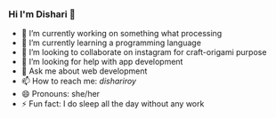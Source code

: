 ### Hi I'm Dishari 👋


- 🔭 I’m currently working on something what processing
- 🌱 I’m currently learning a programming language
- 👯 I’m looking to collaborate on instagram for craft-origami purpose
- 🤔 I’m looking for help with app development
- 💬 Ask me about web development
- 📫 How to reach me: _dishariroy_
- 😄 Pronouns: she/her
- ⚡ Fun fact: I do sleep all the day without any work
